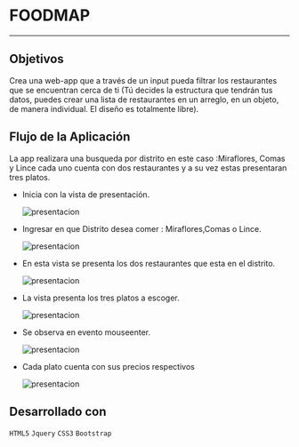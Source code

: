 # FOODMAP

***

## Objetivos

Crea una web-app que a través de un input pueda filtrar los restaurantes que se encuentran cerca de ti (Tú decides la estructura que tendrán tus datos, puedes crear una lista de restaurantes en un arreglo, en un objeto, de manera individual. El diseño es totalmente libre).

## Flujo de la Aplicación

La app realizara una busqueda por distrito en este caso :Miraflores, Comas y Lince cada uno cuenta con dos restaurantes y a su vez estas presentaran tres platos.

- Inicia con la vista de presentación.

  ![presentacion](assets/images/ventana-0.PNG)

- Ingresar en que Distrito desea comer : Miraflores,Comas o Lince.

  ![presentacion](assets/images/ventana-1.PNG)

- En esta vista se presenta los dos restaurantes que esta en el distrito.

   ![presentacion](assets/images/ventana-2.PNG)

- La vista presenta los tres platos a escoger.

   ![presentacion](assets/images/ventana-3.PNG)

- Se observa en evento mouseenter.

    ![presentacion](assets/images/ventana-4.png)

- Cada plato cuenta con sus precios respectivos

   ![presentacion](assets/images/ventana-5.PNG)

## Desarrollado con

  `HTML5` `Jquery` `CSS3` `Bootstrap`   

